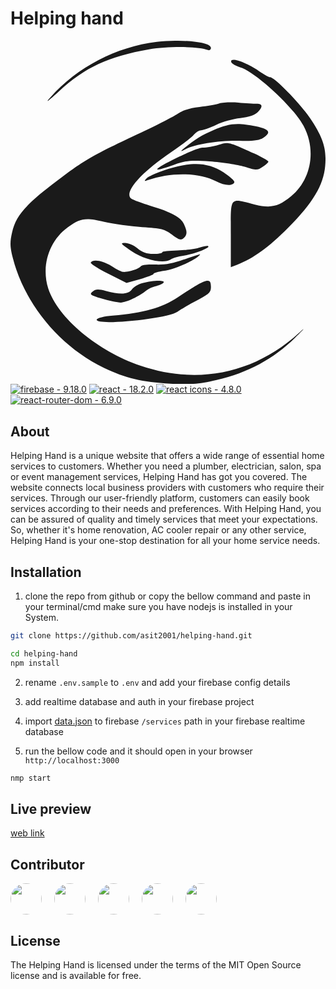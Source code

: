 # Helping hand

<svg height="300" width=""
      version="1.0"
      xmlns="http://www.w3.org/2000/svg"
      preserveAspectRatio="xMidYMid meet"
      viewBox="224.29 162.51 142.56 155.41"
    >
      <g
        transform="translate(0.000000,480.000000) scale(0.100000,-0.100000)"
        fill="currentColor"
        stroke="none"
      >
        <path d="M2905 3170 c-183 -22 -361 -115 -480 -250 -27 -30 -16 -22 37 26 117 108 224 158 408 190 89 15 224 14 266 -3 8 -3 14 1 14 10 0 26 -131 40 -245 27z"></path>
        <path d="M3242 3078 c3 -7 20 -17 40 -23 67 -19 242 -180 287 -265 59 -110 35 -244 -56 -319 -58 -48 -92 -55 -166 -37 -115 29 -107 39 -107 -134 l0 -150 28 11 c72 27 145 80 232 168 112 113 159 192 167 279 7 78 -9 128 -68 216 -45 67 -161 186 -182 186 -5 0 -27 13 -50 28 -62 42 -133 65 -125 40z"></path>
        <path d="M3188 2891 c-14 -5 -55 -12 -90 -16 -41 -4 -75 -15 -98 -30 -19 -13 -93 -51 -165 -85 -222 -104 -254 -122 -384 -221 -143 -108 -184 -156 -201 -232 -10 -44 -10 -63 4 -117 53 -207 212 -398 411 -495 99 -47 173 -65 302 -72 94 -5 127 -2 209 17 141 32 257 95 354 190 42 41 51 52 20 24 -203 -185 -458 -238 -718 -150 -195 67 -374 216 -418 349 -33 101 3 216 89 278 57 41 79 44 164 24 41 -9 118 -20 172 -24 86 -5 102 -9 135 -34 30 -23 40 -26 51 -17 18 15 19 31 3 65 -14 31 -56 54 -153 83 -38 12 -76 26 -84 31 -39 25 36 115 178 211 47 32 94 67 103 79 10 12 25 21 34 21 8 0 39 11 67 24 29 14 78 28 110 31 38 4 66 14 78 26 25 25 24 39 -5 39 -12 0 -50 2 -82 5 -32 2 -71 1 -86 -4z"></path>
        <path d="M3160 2770 c-58 -25 -82 -41 -139 -88 -10 -9 -5 -8 14 2 48 24 153 40 244 38 62 -2 90 2 107 13 39 25 29 40 -34 53 -83 17 -118 14 -192 -18z"></path>
        <path d="M3185 2704 c-22 -7 -55 -13 -73 -13 -32 -1 -221 -93 -204 -99 5 -1 38 8 73 21 57 20 75 22 164 16 55 -4 126 -15 157 -24 53 -17 59 -17 82 -1 15 9 26 20 26 24 -1 4 -29 20 -63 36 -118 54 -118 54 -162 40z"></path>
        <path d="M2955 2594 c-44 -14 -87 -33 -95 -41 -13 -14 -13 -15 4 -9 105 37 234 35 309 -5 38 -21 78 -22 83 -4 2 6 -20 25 -48 44 -71 46 -142 50 -253 15z"></path>
        <path d="M2789 2224 c60 -41 148 -60 179 -39 9 7 35 14 57 17 44 6 121 35 113 43 -3 3 -20 0 -38 -6 -18 -7 -64 -12 -101 -13 -38 -1 -69 -4 -69 -8 0 -5 -18 -8 -41 -8 -29 0 -50 7 -71 25 -16 14 -42 25 -56 25 -24 0 -21 -4 27 -36z"></path>
        <path d="M3025 2184 c-50 -18 -87 -24 -128 -22 -34 2 -61 -2 -65 -8 -8 -12 -60 -28 -81 -25 -8 1 -31 13 -52 27 -39 24 -83 32 -93 15 -3 -4 32 -27 78 -50 l84 -42 61 17 c34 10 61 20 61 24 0 4 22 10 49 14 44 6 131 43 156 67 11 11 16 12 -70 -17z"></path>
        <path d="M2840 2078 c-19 -5 -40 -18 -48 -29 -15 -22 -52 -24 -116 -7 -37 10 -47 9 -61 -2 -16 -13 -12 -16 41 -32 33 -10 71 -18 86 -18 25 0 84 28 118 56 8 7 27 16 43 19 15 4 30 11 33 16 7 12 -51 10 -96 -3z"></path>
        <path d="M3095 2074 c-16 -9 -59 -36 -95 -60 -70 -47 -155 -71 -294 -83 -40 -3 -71 -11 -73 -18 -10 -29 319 3 366 36 14 10 54 33 89 51 54 29 62 36 62 61 0 33 -11 35 -55 13z"></path>
      </g>
</svg>
[![firebase - 9.18.0](https://img.shields.io/badge/firebase-9.18.0-2ea44f)](https://firebase.com/) [![react - 18.2.0](https://img.shields.io/badge/react-18.2.0-2ea44f)](https://react.com/) [![react icons - 4.8.0](https://img.shields.io/badge/reactIcons-4.8.0-2ea44f)](https://react-icons.github.io/) [![react-router-dom - 6.9.0](https://img.shields.io/badge/reactRouterDom-6.9.0-2ea44f)](https://reactrouter.com/en/main)

## About

Helping Hand is a unique website that offers a wide range of essential home services to customers. Whether you need a plumber, electrician, salon, spa or event management services, Helping Hand has got you covered. The website connects local business providers with customers who require their services. Through our user-friendly platform, customers can easily book services according to their needs and preferences. With Helping Hand, you can be assured of quality and timely services that meet your expectations. So, whether it's home renovation, AC cooler repair or any other service, Helping Hand is your one-stop destination for all your home service needs.

## Installation

1. clone the repo from github or copy the bellow command and paste in your terminal/cmd make sure you have nodejs is installed in your System.

```bash
git clone https://github.com/asit2001/helping-hand.git

cd helping-hand
npm install
```

2. rename `.env.sample` to `.env` and add your firebase config details

3. add realtime database and auth in your firebase project

4. import [data.json](https://gist.github.com/asit2001/c98e45e6694dba27a74413fab5f20f86) to firebase `/services` path in your firebase realtime database

5. run the bellow code and it should open in your browser `http://localhost:3000`

```bash
nmp start
```

## Live preview

[web link](https://helping-hand-one.vercel.app/)

## Contributor

<img src="https://avatars.githubusercontent.com/u/58361325?v=4" height="50px" style="border-radius:50%; margin-right:20px"><img src="https://avatars.githubusercontent.com/u/117853511?s=96&v=4" height="50px" style="border-radius:50%; margin-right:20px"><img src="https://avatars.githubusercontent.com/u/73590084?v=4" height="50px" style="border-radius:50%; margin-right:20px"><img src="https://avatars.githubusercontent.com/u/108420904?v=4" height="50px" style="border-radius:50%; margin-right:20px"><img src="https://avatars.githubusercontent.com/u/80124042?v=4" height="50px" style="border-radius:50%; margin-right:20px">

## License

The Helping Hand is licensed under the terms of the MIT Open Source
license and is available for free.
